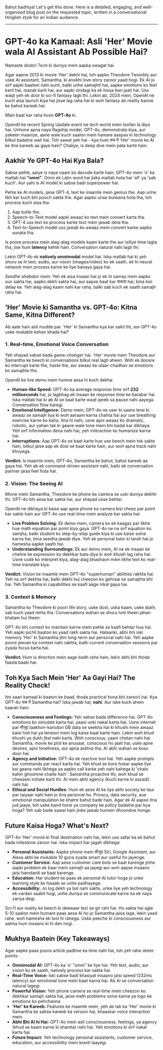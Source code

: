 Bahut badhiya! Let's get this done. Here is a detailed, engaging, and well-organized blog post on the requested topic, written in a conversational Hinglish style for an Indian audience.

***

# GPT-4o ka Kamaal: Asli 'Her' Movie wala AI Assistant Ab Possible Hai?

Namaste dosto! Tech ki duniya mein aapka swagat hai.

Agar aapne 2013 ki movie 'Her' dekhi hai, toh aapko Theodore Twombly aur uske AI assistant, Samantha, ki anokhi love story zaroor yaad hogi. Ek AI jo sirf aapki baatein nahi sunti, balki unhe samajhti hai, aapke emotions ko feel karti hai, mazak karti hai, aur aapki zindagi ka ek hissa ban jaati hai. Uss waqt yeh ek door ki sci-fi fantasy lagti thi. Lekin ab, 2024 mein, OpenAI ne kuch aisa launch kiya hai jisse lag raha hai ki woh fantasy ab reality banne ke bahut kareeb hai.

Main baat kar raha hoon **GPT-4o** ki.

OpenAI ke recent Spring Update event ne tech world mein toofan la diya hai. Unhone apna naya flagship model, GPT-4o, demonstrate kiya, aur yakeen maaniye, aane wale kuch saalon mein hamare aaspas ki technology bilkul badalne wali hai. Toh sawal yeh hai - kya hum सच में 'Her' movie ke AI ke itne kareeb aa gaye hain? Chaliye, is deep dive mein pata karte hain.

## Aakhir Ye GPT-4o Hai Kya Bala?

Sabse pehle, aaiye is naye naam ko decode karte hain. GPT-4o mein 'o' ka matlab hai **"omni"**. Omni ek Latin word hai jiska matlab hota hai 'all' ya 'sab kuch'. Aur yahi is AI model ki sabse badi superpower hai.

Pehle ke AI models, jaise GPT-4, text ke maamle mein genius the. Aap unhe likh kar kuch bhi pooch sakte the. Agar aapko unse bulwana hota tha, toh process kuch aisa tha:
1.  Aap bolte the.
2.  Speech-to-Text model aapki awaaz ko text mein convert karta tha.
3.  GPT-4 uss text ko process karke text mein jawab deta tha.
4.  Text-to-Speech model uss jawab ko awaaz mein convert karke aapko sunata tha.

Is poore process mein alag-alag models kaam karte the aur isiliye time lagta tha, jise hum **latency** kehte hain. Conversation natural nahi lagti thi.

Lekin GPT-4o ek **natively omnimodal** model hai. Iska matlab hai ki yeh shuru se hi text, audio, aur vision (images/video) ko ek saath, ek hi neural network mein process karne ke liye banaya gaya hai.

*Seedhe shabdon mein:* Yeh ek aisa insaan hai jo ek hi samay mein aapko sun sakta hai, aapko dekh sakta hai, aur aapse baat kar सकता hai, bina kisi delay ke. Yeh alag-alag kaam nahi kar raha, balki sab kuch ek saath samajh raha hai.

## 'Her' Movie ki Samantha vs. GPT-4o: Kitna Same, Kitna Different?

Ab aate hain asli mudde par. 'Her' ki Samantha kya kar sakti thi, aur GPT-4o uske mukable kahan khada hai?

### 1. Real-time, Emotional Voice Conversation

Yeh shayad sabse bada game-changer hai. 'Her' movie mein Theodore aur Samantha ke beech ki conversations bilkul real lagti aheen. Woh ek doosre ko interrupt karte the, haste the, aur awaaz ke utaar-chadhav se emotions ko samajhte the.

OpenAI ke live demo mein humne aesa hi kuch dekha:

-   **Human-like Speed:** GPT-4o ka average response time sirf **232 milliseconds** hai, jo lagbhag ek insaan ke response time ke barabar hai. Iska matlab hai ki ab AI se baat karte waqt ajeeb sa pause nahi aayega. Conversation flow karegi.
-   **Emotional Intelligence:** Demo mein, GPT-4o ne user ki saans lene ki awaaz se samajh liya ki woh aaraam karna chahta hai aur use breathing exercise karne ko kaha. Itna hi nahi, usne apni awaaz ko dramatic, robotic, aur yahan tak ki gaane wale tone mein bhi badal kar dikhaya. Yeh sirf information dena nahi hai, yeh interaction ko humanize karna hai.
-   **Interruptions:** Aap GPT-4o se baat karte hue use beech mein tok sakte hain, bilkul jaise aap ek dost se baat karte hain, aur woh apna track nahi khoyega.

**Verdict:** Is maamle mein, GPT-4o, Samantha ke bahut, bahut kareeb aa gaya hai. Yeh ab ek command-driven assistant nahi, balki ek conversation partner jaisa feel hota hai.

### 2. Vision: The Seeing AI

Movie mein Samantha, Theodore ke phone ke camera se uski duniya dekhti thi. GPT-4o bhi aesa kar sakta hai, aur shayad usse behtar.

OpenAI ne dikhaya ki kaise aap apne phone ka camera kisi cheez par point kar sakte hain aur GPT-4o use real-time mein analyze kar sakta hai:

-   **Live Problem Solving:** Ek demo mein, camera ko ek kaagaz par likhe hue math equation par point kiya gaya. GPT-4o ne na sirf equation ko samjha, balki student ko step-by-step guide kiya ki use kaise solve karna hai, bina seedha jawab diye. Yeh ek personal tutor ki tarah hai jo hamesha aapke saath hai.
-   **Understanding Surroundings:** Ek aur demo mein, AI ne ek insaan ke chehre ke expression ko dekhkar bata diya ki woh khush lag raha hai. Usne code ko interpret kiya, alag-alag bhashaon mein likhe text ko real-time translate kiya.

**Verdict:** Vision ke maamle mein GPT-4o "superhuman" abilities rakhta hai. Yeh na sirf dekhta hai, balki dekhi hui cheezon ko gehraai se samajhta bhi hai. Yeh Samantha ki capabilities se kaafi aage nikal gaya hai.

### 3. Context & Memory

Samantha ko Theodore ki poori life story, uske dost, uska kaam, uske dukh, sab kuch yaad rehta tha. Conversations wahan se shuru hoti theen jahan khatam hui theen.

GPT-4o bhi context ko maintain karne mein pehle se kaafi behtar hua hai. Yeh aapki pichli baaton ko yaad rakh sakta hai. Halaanki, abhi bhi iski memory 'Her' ki Samantha jitni long-term aur personal nahi hai. Yeh aapke poore jeevan ka context nahi rakhta, balki current conversation sessions par zyada focus karta hai.

**Verdict:** Hum is direction mein aage badh rahe hain, lekin abhi bhi thoda faasla baaki hai.

## Toh Kya Sach Mein 'Her' Aa Gayi Hai? The Reality Check!

Itni saari kamaal ki baaton ke baad, thoda practical hona bhi zaroori hai. Kya GPT-4o सच में Samantha hai? Iska jawab hai, **nahi**. Aur iske kuch ahem kaaran hain:

-   **Consciousness and Feelings:** Yeh sabse bada difference hai. GPT-4o emotions ko *simulate* karta hai, yaani unki nakal karta hai. Usne internet par मौजूद laakhon-karodon GB data se seekha hai ki khushi mein awaaz kaisi hoti hai ya tension mein log kaise baat karte hain. Lekin woh khud khushi ya dukh *feel* nahi karta. Woh conscious, yaani chetan nahi hai. Samantha, movie ke plot ke anusaar, conscious ho jaati hai, uske apne desires, apni loneliness, aur apna astitva tha. AI abhi wahan se koso door hai.
-   **Agency and Initiative:** GPT-4o ek reactive tool hai. Yeh aapke prompts aur commands par react karta hai. Yeh khud se bore hokar aapke liye koi gaana nahi likhega ya aapko call karke yeh nahi kahega ki 'chalo kahin ghoomne chalte hain'. Samantha proactive thi, woh khud se cheezein initiate karti thi. AI mein abhi agency (kuch karne ki aazadi) nahi hai.
-   **Ethical and Social Hurdles:** Hum ek aese AI ke liye abhi society ke taur par taiyaar nahi hain jo itna personal ho. Privacy, data security, aue emotional manipulation ke khatre bahut bade hain. Agar ek AI aapse itna jud jaaye, toh uske band hone ya company ke policy badalne par kya hoga? Yeh sab bade sawal hain jinke jawab humein dhoondne honge.

## Future Kaisa Hoga? What's Next?

GPT-4o 'Her' movie ki final destination nahi hai, lekin uss safar ka ek bahut bada milestone zaroor hai. Iska impact har jagah dikhega:

-   **Personal Assistants:** Aapke phone mein मौजूद Siri, Google Assistant, aur Alexa abhi ke mukable 10 guna zyada smart aur useful ho jayenge.
-   **Customer Service:** Aap aese customer care bots se baat karenge jinhe aapki problem ek baar mein samajh aa jayegi aur woh aapse insaano jaisi hamdardi se baat karenge.
-   **Education:** Har student ke paas ek personal AI tutor hoga jo unke learning style ke hisaab se unhe padhayega.
-   **Accessibility:** Jo log dekh ya bol nahi sakte, unke liye yeh technology ek vardan saabit hogi, unhe duniya se communicate karne ka ek naya zariya degi.

Sci-fi aur reality ke beech ki deewaar tezi se gir rahi hai. Ho sakta hai agle 5-10 saalon mein humare paas aesa AI ho jo Samantha jaisa lage, lekin yaad rahe, woh hamesha ek tool hi rahega. Uske peeche ki consciousness aur aatma hum insaano ki hi den hogi.

## Mukhya Baatein (Key Takeaways)

Agar aapke paas poora article padhne ka time nahi hai, toh yeh rahe ahem points:

-   **Omnimodal AI:** GPT-4o ka 'o' "omni" ke liye hai. Yeh text, audio, aur vision ko ek saath, natively process kar sakta hai.
-   **Real-Time Voice:** Iski sabse badi khasiyat insaano jaisi speed (232ms latency) aur emotional tone mein baat karna hai. Ab AI se conversation natural lagegi.
-   **Powerful Vision:** Yeh phone camera se real-time mein cheezon ko dekhkar samajh sakta hai, jaise math problems solve karna ya logo ke emotions ko pehchanna.
-   **'Her' ke Kareeb:** Features ke maamle mein, yeh ab tak ka 'Her' movie ki Samantha ke sabse kareeb ka version hai, khaaskar voice interaction mein.
-   **Abhi Bhi AI hi Hai:** GPT-4o mein asli consciousness, feelings, ya agency (khud se kaam karne ki shamta) nahi hai. Yeh emotions ki sirf nakal karta hai.
-   **Future Impact:** Yeh technology personal assistants, customer service, education, aur accessibility mein kranti laayegi.